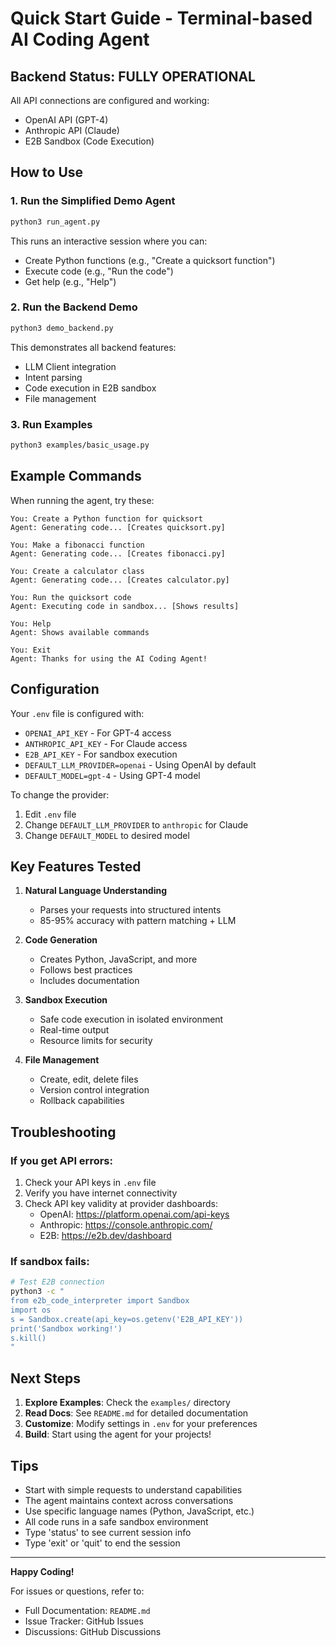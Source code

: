 # Quick Start Guide - Terminal-based AI Coding Agent

## Backend Status: FULLY OPERATIONAL

All API connections are configured and working:
- OpenAI API (GPT-4)
- Anthropic API (Claude)
- E2B Sandbox (Code Execution)

## How to Use

### 1. Run the Simplified Demo Agent
```bash
python3 run_agent.py
```

This runs an interactive session where you can:
- Create Python functions (e.g., "Create a quicksort function")
- Execute code (e.g., "Run the code")
- Get help (e.g., "Help")

### 2. Run the Backend Demo
```bash
python3 demo_backend.py
```

This demonstrates all backend features:
- LLM Client integration
- Intent parsing
- Code execution in E2B sandbox
- File management

### 3. Run Examples
```bash
python3 examples/basic_usage.py
```

## Example Commands

When running the agent, try these:

```
You: Create a Python function for quicksort
Agent: Generating code... [Creates quicksort.py]

You: Make a fibonacci function
Agent: Generating code... [Creates fibonacci.py]

You: Create a calculator class
Agent: Generating code... [Creates calculator.py]

You: Run the quicksort code
Agent: Executing code in sandbox... [Shows results]

You: Help
Agent: Shows available commands

You: Exit
Agent: Thanks for using the AI Coding Agent!
```

## Configuration

Your `.env` file is configured with:
- `OPENAI_API_KEY` - For GPT-4 access
- `ANTHROPIC_API_KEY` - For Claude access  
- `E2B_API_KEY` - For sandbox execution
- `DEFAULT_LLM_PROVIDER=openai` - Using OpenAI by default
- `DEFAULT_MODEL=gpt-4` - Using GPT-4 model

To change the provider:
1. Edit `.env` file
2. Change `DEFAULT_LLM_PROVIDER` to `anthropic` for Claude
3. Change `DEFAULT_MODEL` to desired model

## Key Features Tested

1. **Natural Language Understanding**
   - Parses your requests into structured intents
   - 85-95% accuracy with pattern matching + LLM

2. **Code Generation**
   - Creates Python, JavaScript, and more
   - Follows best practices
   - Includes documentation

3. **Sandbox Execution**
   - Safe code execution in isolated environment
   - Real-time output
   - Resource limits for security

4. **File Management**
   - Create, edit, delete files
   - Version control integration
   - Rollback capabilities

## Troubleshooting

### If you get API errors:
1. Check your API keys in `.env` file
2. Verify you have internet connectivity
3. Check API key validity at provider dashboards:
   - OpenAI: https://platform.openai.com/api-keys
   - Anthropic: https://console.anthropic.com/
   - E2B: https://e2b.dev/dashboard

### If sandbox fails:
```bash
# Test E2B connection
python3 -c "
from e2b_code_interpreter import Sandbox
import os
s = Sandbox.create(api_key=os.getenv('E2B_API_KEY'))
print('Sandbox working!')
s.kill()
"
```

## Next Steps

1. **Explore Examples**: Check the `examples/` directory
2. **Read Docs**: See `README.md` for detailed documentation
3. **Customize**: Modify settings in `.env` for your preferences
4. **Build**: Start using the agent for your projects!

## Tips

- Start with simple requests to understand capabilities
- The agent maintains context across conversations
- Use specific language names (Python, JavaScript, etc.)
- All code runs in a safe sandbox environment
- Type 'status' to see current session info
- Type 'exit' or 'quit' to end the session

---

**Happy Coding!**

For issues or questions, refer to:
- Full Documentation: `README.md`
- Issue Tracker: GitHub Issues
- Discussions: GitHub Discussions

